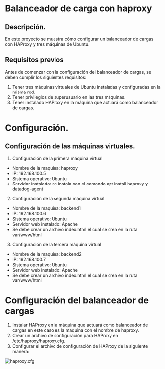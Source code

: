 # Balanceador de carga con haproxy

## Descripción.
En este proyecto se muestra cómo configurar un balanceador de cargas con HAProxy y tres máquinas de Ubuntu.

## Requisitos previos
Antes de comenzar con la configuración del balanceador de cargas, se deben cumplir los siguientes requisitos:

1. Tener tres máquinas virtuales de Ubuntu instaladas y configuradas en la misma red.
2. Tener privilegios de superusuario en las tres máquinas.
3. Tener instalado HAProxy en la máquina que actuará como balanceador de cargas.

# Configuración.
## Configuración de las máquinas virtuales.
1. Configuración de la primera máquina virtual

* Nombre de la maquina: haproxy
* IP: 192.168.100.5
* Sistema operativo: Ubuntu
* Servidor  instalado: se instala con el comando apt install haproxy y datadog-agent

2. Configuración de la segunda máquina virtual

* Nombre de la maquina: backend1
* IP: 192.168.100.6
* Sistema operativo: Ubuntu
* Servidor web instalado: Apache
* Se debe crear un archivo index.html el cual se crea en la ruta var/www/html

3. Configuración de la tercera máquina virtual

* Nombre de la maquina: backend2
* IP: 192.168.100.7
* Sistema operativo: Ubuntu
* Servidor web instalado: Apache
* Se debe crear un archivo index.html el cual se crea en la ruta var/www/html

# Configuración del balanceador de cargas

1. Instalar HAProxy en la máquina que actuará como balanceador de cargas en este caso es la maquina con el nombre de haproxy.
2. Crear un archivo de configuración para HAProxy en /etc/haproxy/haproxy.cfg.
3. Configurar el archivo de configuración de HAProxy de la siguiente manera:

![haproxy.cfg]()

